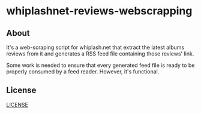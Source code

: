 # whiplashnet-reviews-webscrapping

## About

It's a web-scraping script for whiplash.net that extract the latest albums reviews from it and generates a RSS feed file containing those reviews' link.

Some work is needed to ensure that every generated feed file is ready to be properly consumed by a feed reader. However, it's functional.

## License
[LICENSE](./LICENSE)
